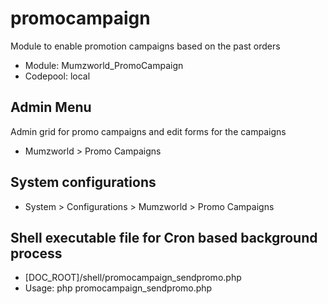 # promocampaign
Module to enable promotion campaigns based on the past orders

* Module: Mumzworld_PromoCampaign
* Codepool: local


## Admin Menu
Admin grid for promo campaigns and edit forms for the campaigns

* Mumzworld > Promo Campaigns

## System configurations
* System > Configurations > Mumzworld > Promo Campaigns

## Shell executable file for Cron based background process
* [DOC_ROOT]/shell/promocampaign_sendpromo.php
* Usage: php promocampaign_sendpromo.php
